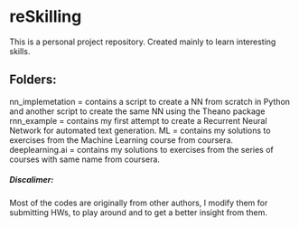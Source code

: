 # reSkilling
This is a personal project repository. Created mainly to learn interesting skills.

## Folders:
nn_implemetation = contains a script to create a NN from scratch in Python and another script to create the same NN using the Theano package
rnn_example = contains my first attempt to create a Recurrent Neural Network for automated text generation. 
ML = contains my solutions to exercises from the Machine Learning course from coursera.  
deeplearning.ai = contains my solutions to exercises from the series of courses with same name from coursera.

##### Discalimer:
Most of the codes are originally from other authors, I modify them for submitting HWs, to play around and to get a better insight from them. 
